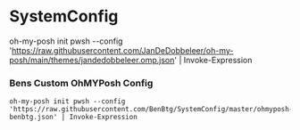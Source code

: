 # SystemConfig


oh-my-posh init pwsh --config 'https://raw.githubusercontent.com/JanDeDobbeleer/oh-my-posh/main/themes/jandedobbeleer.omp.json' | Invoke-Expression

### Bens Custom OhMYPosh Config
```
oh-my-posh init pwsh --config 'https://raw.githubusercontent.com/BenBtg/SystemConfig/master/ohmyposh-benbtg.json' | Invoke-Expression
```
